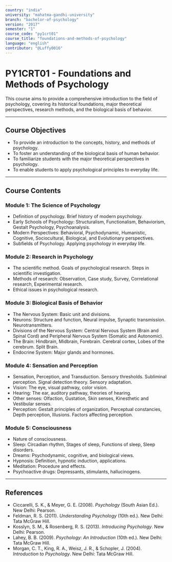 ```yaml
---
country: "india"
university: "mahatma-gandhi-university"
branch: "bachelor-of-psychology"
version: "2017"
semester: "1"
course_code: "py1crt01"
course_title: "foundations-and-methods-of-psychology"
language: "english"
contributor: "@Luffy0016"
---
```

# PY1CRT01 - Foundations and Methods of Psychology

This course aims to provide a comprehensive introduction to the field of psychology, covering its historical foundations, major theoretical perspectives, research methods, and the biological basis of behavior.

---
## Course Objectives

* To provide an introduction to the concepts, history, and methods of psychology.
* To foster an understanding of the biological basis of human behavior.
* To familiarize students with the major theoretical perspectives in psychology.
* To enable students to apply psychological principles to everyday life.

---
## Course Contents

### Module 1: The Science of Psychology  
* Definition of psychology. Brief history of modern psychology.
* Early Schools of Psychology: Structuralism, Functionalism, Behaviorism, Gestalt Psychology, Psychoanalysis.
* Modern Perspectives: Behavioral, Psychodynamic, Humanistic, Cognitive, Sociocultural, Biological, and Evolutionary perspectives.
* Subfields of Psychology. Applying psychology in everyday life.

### Module 2: Research in Psychology  
* The scientific method. Goals of psychological research. Steps in scientific investigation.
* Methods of research: Observation, Case study, Survey, Correlational research, Experimental research.
* Ethical issues in psychological research.

### Module 3: Biological Basis of Behavior 
* The Nervous System: Basic unit and divisions.
* Neurons: Structure and function, Neural impulse, Synaptic transmission. Neurotransmitters.
* Divisions of the Nervous System: Central Nervous System (Brain and Spinal Cord) and Peripheral Nervous System (Somatic and Autonomic).
* The Brain: Hindbrain, Midbrain, Forebrain. Cerebral cortex, Lobes of the cerebrum. Split Brain.
* Endocrine System: Major glands and hormones.

### Module 4: Sensation and Perception  
* Sensation, Perception, and Transduction. Sensory thresholds. Subliminal perception. Signal detection theory. Sensory adaptation.
* Vision: The eye, visual pathway, color vision.
* Hearing: The ear, auditory pathway, theories of hearing.
* Other senses: Olfaction, Gustation, Skin senses, Kinesthetic and Vestibular senses.
* Perception: Gestalt principles of organization, Perceptual constancies, Depth perception, Illusions. Factors affecting perception.

### Module 5: Consciousness  
* Nature of consciousness.
* Sleep: Circadian rhythm, Stages of sleep, Functions of sleep, Sleep disorders.
* Dreams: Psychodynamic, cognitive, and biological views.
* Hypnosis: Definition, hypnotic induction, applications.
* Meditation: Procedure and effects.
* Psychoactive drugs: Depressants, stimulants, hallucinogens.

---
## References
* Ciccarelli, S. K., & Meyer, G. E. (2008). *Psychology* (South Asian Ed.). New Delhi: Pearson.
* Feldman, R. S. (2011). *Understanding Psychology* (10th ed.). New Delhi: Tata McGraw Hill.
* Kosslyn, S. M., & Rosenberg, R. S. (2013). *Introducing Psychology*. New Delhi: Pearson.
* Lahey, B. B. (2009). *Psychology: An Introduction* (10th ed.). New Delhi: Tata McGraw Hill.
* Morgan, C. T., King, R. A., Weisz, J. R., & Schopler, J. (2004). *Introduction to Psychology*. New Delhi: Tata McGraw Hill.